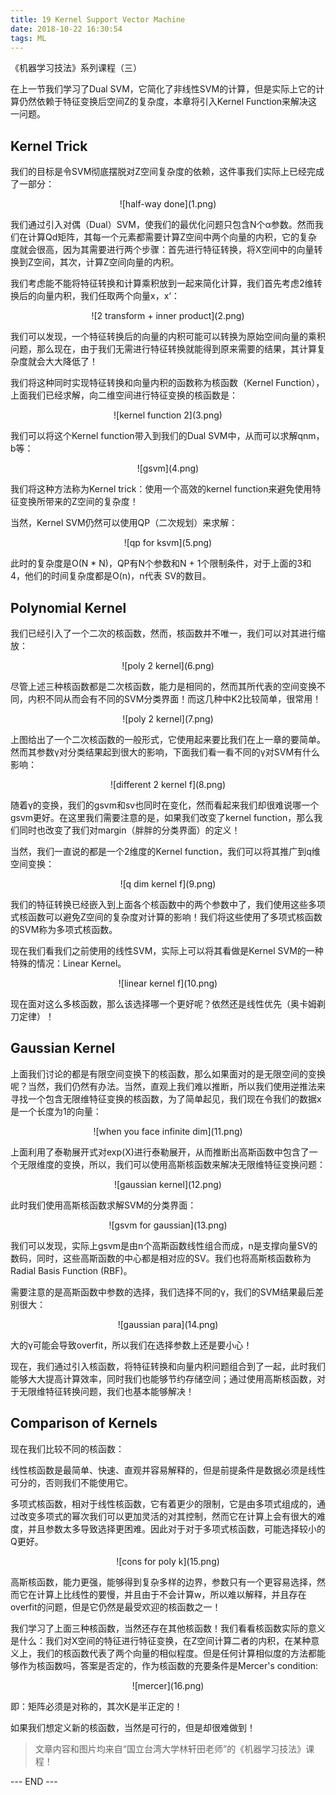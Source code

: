 ```yaml
---
title: 19 Kernel Support Vector Machine
date: 2018-10-22 16:30:54
tags: ML
---
```


《机器学习技法》系列课程（三）

在上一节我们学习了Dual SVM，它简化了非线性SVM的计算，但是实际上它的计算仍然依赖于特征变换后空间Z的复杂度，本章将引入Kernel Function来解决这一问题。

<!-- more -->

## Kernel Trick
我们的目标是令SVM彻底摆脱对Z空间复杂度的依赖，这件事我们实际上已经完成了一部分：

<div align=center> ![half-way done](1.png) </div>

我们通过引入对偶（Dual）SVM，使我们的最优化问题只包含N个α参数。然而我们在计算Qd矩阵，其每一个元素都需要计算Z空间中两个向量的内积，它的复杂度就会很高，因为其需要进行两个步骤：首先进行特征转换，将X空间中的向量转换到Z空间，其次，计算Z空间向量的内积。

我们考虑能不能将特征转换和计算乘积放到一起来简化计算，我们首先考虑2维转换后的向量内积，我们任取两个向量x，x‘：

<div align=center> ![2 transform + inner product](2.png) </div>

我们可以发现，一个特征转换后的向量的内积可能可以转换为原始空间向量的乘积问题，那么现在，由于我们无需进行特征转换就能得到原来需要的结果，其计算复杂度就会大大降低了！

我们将这种同时实现特征转换和向量内积的函数称为核函数（Kernel Function），上面我们已经求解，向二维空间进行特征变换的核函数是：

<div align=center> ![kernel function 2](3.png) </div>

我们可以将这个Kernel function带入到我们的Dual SVM中，从而可以求解qnm，b等：

<div align=center> ![gsvm](4.png) </div>

我们将这种方法称为Kernel trick：使用一个高效的kernel function来避免使用特征变换所带来的Z空间的复杂度！

当然，Kernel SVM仍然可以使用QP（二次规划）来求解：

<div align=center> ![qp for ksvm](5.png) </div>

此时的复杂度是O(N \* N)，QP有N个参数和N + 1个限制条件，对于上面的3和4，他们的时间复杂度都是O(n)，n代表
SV的数目。


## Polynomial Kernel
我们已经引入了一个二次的核函数，然而，核函数并不唯一，我们可以对其进行缩放：

<div align=center> ![poly 2 kernel](6.png) </div>

尽管上述三种核函数都是二次核函数，能力是相同的，然而其所代表的空间变换不同，内积不同从而会有不同的SVM分类界面！而这几种中K2比较简单，很常用！

<div align=center> ![poly 2 kernel](7.png) </div>

上图给出了一个二次核函数的一般形式，它使用起来要比我们在上一章的要简单。然而其参数γ对分类结果起到很大的影响，下面我们看一看不同的γ对SVM有什么影响：

<div align=center> ![different 2 kernel f](8.png) </div>

随着γ的变换，我们的gsvm和sv也同时在变化，然而看起来我们却很难说哪一个gsvm更好。在这里我们需要注意的是，如果我们改变了kernel function，那么我们同时也改变了我们对margin（胖胖的分类界面）的定义！

当然，我们一直说的都是一个2维度的Kernel function，我们可以将其推广到q维空间变换：

<div align=center> ![q dim kernel f](9.png) </div>

我们的特征转换已经嵌入到上面各个核函数中的两个参数中了，我们使用这些多项式核函数可以避免Z空间的复杂度对计算的影响！我们将这些使用了多项式核函数的SVM称为多项式核函数。


现在我们看我们之前使用的线性SVM，实际上可以将其看做是Kernel SVM的一种特殊的情况：Linear Kernel。

<div align=center> ![linear kernel f](10.png) </div>

现在面对这么多核函数，那么该选择哪一个更好呢？依然还是线性优先（奥卡姆剃刀定律）！

## Gaussian Kernel
上面我们讨论的都是有限空间变换下的核函数，那么如果面对的是无限空间的变换呢？当然，我们仍然有办法。当然，直观上我们难以推断，所以我们使用逆推法来寻找一个包含无限维特征变换的核函数，为了简单起见，我们现在令我们的数据x是一个长度为1的向量：

<div align=center> ![when you face infinite dim](11.png) </div>

上面利用了泰勒展开式对exp(X)进行泰勒展开，从而推断出高斯函数中包含了一个无限维度的变换，所以，我们可以使用高斯核函数来解决无限维特征变换问题：

<div align=center> ![gaussian kernel](12.png) </div>

此时我们使用高斯核函数求解SVM的分类界面：

<div align=center> ![gsvm for gaussian](13.png) </div>

我们可以发现，实际上gsvm是由n个高斯函数线性组合而成，n是支撑向量SV的数码，同时，这些高斯函数的中心都是相对应的SV。我们也将高斯核函数称为Radial Basis Function
(RBF)。

需要注意的是高斯函数中参数的选择，我们选择不同的γ，我们的SVM结果最后差别很大：

<div align=center> ![gaussian para](14.png) </div>

大的γ可能会导致overfit，所以我们在选择参数上还是要小心！

现在，我们通过引入核函数，将特征转换和向量内积问题组合到了一起，此时我们能够大大提高计算效率，同时我们也能够节约存储空间；通过使用高斯核函数，对于无限维特征转换问题，我们也基本能够解决！

## Comparison of Kernels

现在我们比较不同的核函数：

线性核函数是最简单、快速、直观并容易解释的，但是前提条件是数据必须是线性可分的，否则我们不能使用它。

多项式核函数，相对于线性核函数，它有着更少的限制，它是由多项式组成的，通过改变多项式的幂次我们可以更加灵活的对其控制，然而它在计算上会有很大的难度，并且参数太多导致选择更困难。因此对于对于多项式核函数，可能选择较小的Q更好。

<div align=center> ![cons for poly k](15.png) </div>

高斯核函数，能力更强，能够得到复杂多样的边界，参数只有一个更容易选择，然而它在计算上比线性的要慢，并且由于不会计算w，所以难以解释，并且存在overfit的问题，但是它仍然是最受欢迎的核函数之一！


我们学习了上面三种核函数，当然还存在其他核函数！我们看看核函数实际的意义是什么：我们对X空间的特征进行特征变换，在Z空间计算二者的内积，在某种意义上，我们的核函数代表了两个向量的相似程度。但是任何计算相似度的方法都能够作为核函数吗，答案是否定的，作为核函数的充要条件是Mercer's condition:

<div align=center> ![mercer](16.png) </div>

即：矩阵必须是对称的，其次K是半正定的！

如果我们想定义新的核函数，当然是可行的，但是却很难做到！


> 文章内容和图片均来自“国立台湾大学林轩田老师”的《机器学习技法》课程！

--- END --- 
